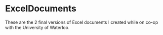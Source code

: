 # ExcelDocuments

These are the 2 final versions of Excel documents I created while on co-op with the University of Waterloo.
